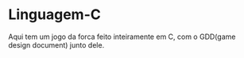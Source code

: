 # Linguagem-C
 Aqui tem um jogo da forca feito inteiramente em C, com o GDD(game design document) junto dele.
